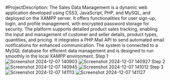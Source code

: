 #ProjectDescription:
The Sales Data Management is a dynamic web application developed using CSS3, JavaScript, PHP, and MySQL, and deployed on the XAMPP server. It offers functionalities for user sign-up, login, and profile management, with encrypted password storage for security. The platform supports detailed product sales tracking, enabling the input and management of customer and seller details, product types, quantities, and pricing. It integrates a PHP Mail API to send automated email notifications for enhanced communication. The system is connected to a MySQL database for efficient data management and is designed to run smoothly in the local XAMPP environment.
Step 1
![Screenshot 2024-12-07 140903](https://github.com/user-attachments/assets/cef5946c-131a-426f-a361-8a71201ceb73)
![Screenshot 2024-12-07 140927](https://github.com/user-attachments/assets/4eea7be3-b569-42ea-89d6-1233dbca5a35)
Step 2
![Screenshot 2024-12-07 140945](https://github.com/user-attachments/assets/442eed2d-8933-47d9-a54d-7a460835ffd1)
![Screenshot 2024-12-07 141012](https://github.com/user-attachments/assets/4619351b-a98c-4f57-aa6b-34a252566c2c)
Step 3
![Screenshot 2024-12-07 141113](https://github.com/user-attachments/assets/1f65cf84-cd18-49f2-9153-d9a3650dd776)
![Screenshot 2024-12-07 141127](https://github.com/user-attachments/assets/e7d779e2-4594-4549-a6aa-f7c03a43aca1)
